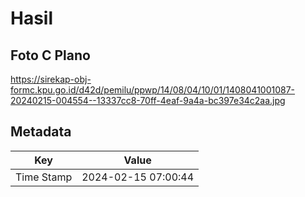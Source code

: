 # Hasil

## Foto C Plano

https://sirekap-obj-formc.kpu.go.id/d42d/pemilu/ppwp/14/08/04/10/01/1408041001087-20240215-004554--13337cc8-70ff-4eaf-9a4a-bc397e34c2aa.jpg


## Metadata

| Key        | Value               |
| ---------- | ------------------- |
| Time Stamp | 2024-02-15 07:00:44 |



